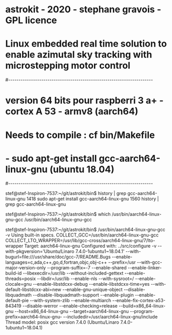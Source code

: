 # astrokit - 2020 - stephane gravois - GPL licence
# Linux embedded real time solution to enable azimutal sky tracking with microstepping motor control
#----------------------------------------------------------------------
# version 64 bits pour raspberri 3 a+ - cortex A 53 - armv8 (aarch64)
# Needs to compile : cf bin/Makefile
#   - sudo apt-get install gcc-aarch64-linux-gnu (ubuntu 18.04)
#----------------------------------------------------------------------

stef@stef-Inspiron-7537:~/git/astrokit/bin$ history | grep gcc-aarch64-linux-gnu
 1418  sudo apt-get install gcc-aarch64-linux-gnu
 1560  history | grep gcc-aarch64-linux-gnu

stef@stef-Inspiron-7537:~/git/astrokit/bin$ which /usr/bin/aarch64-linux-gnu-gcc
/usr/bin/aarch64-linux-gnu-gcc

stef@stef-Inspiron-7537:~/git/astrokit/bin$ /usr/bin/aarch64-linux-gnu-gcc -v
Using built-in specs.
COLLECT_GCC=/usr/bin/aarch64-linux-gnu-gcc
COLLECT_LTO_WRAPPER=/usr/lib/gcc-cross/aarch64-linux-gnu/7/lto-wrapper
Target: aarch64-linux-gnu
Configured with: ../src/configure -v --with-pkgversion='Ubuntu/Linaro 7.4.0-1ubuntu1~18.04.1' --with-bugurl=file:///usr/share/doc/gcc-7/README.Bugs --enable-languages=c,ada,c++,go,d,fortran,objc,obj-c++ --prefix=/usr --with-gcc-major-version-only --program-suffix=-7 --enable-shared --enable-linker-build-id --libexecdir=/usr/lib --without-included-gettext --enable-threads=posix --libdir=/usr/lib --enable-nls --with-sysroot=/ --enable-clocale=gnu --enable-libstdcxx-debug --enable-libstdcxx-time=yes --with-default-libstdcxx-abi=new --enable-gnu-unique-object --disable-libquadmath --disable-libquadmath-support --enable-plugin --enable-default-pie --with-system-zlib --enable-multiarch --enable-fix-cortex-a53-843419 --disable-werror --enable-checking=release --build=x86_64-linux-gnu --host=x86_64-linux-gnu --target=aarch64-linux-gnu --program-prefix=aarch64-linux-gnu- --includedir=/usr/aarch64-linux-gnu/include
Thread model: posix
gcc version 7.4.0 (Ubuntu/Linaro 7.4.0-1ubuntu1~18.04.1) 

